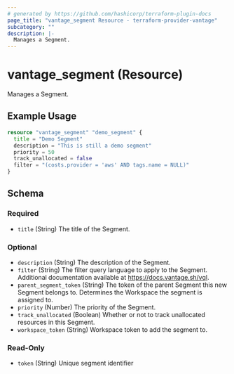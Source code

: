 ```yaml
---
# generated by https://github.com/hashicorp/terraform-plugin-docs
page_title: "vantage_segment Resource - terraform-provider-vantage"
subcategory: ""
description: |-
  Manages a Segment.
---
```


# vantage_segment (Resource)

Manages a Segment.

## Example Usage

```terraform
resource "vantage_segment" "demo_segment" {
  title = "Demo Segment"
  description = "This is still a demo segment"
  priority = 50
  track_unallocated = false
  filter = "(costs.provider = 'aws' AND tags.name = NULL)"
}
```

<!-- schema generated by tfplugindocs -->
## Schema

### Required

- `title` (String) The title of the Segment.

### Optional

- `description` (String) The description of the Segment.
- `filter` (String) The filter query language to apply to the Segment. Additional documentation available at https://docs.vantage.sh/vql.
- `parent_segment_token` (String) The token of the parent Segment this new Segment belongs to. Determines the Workspace the segment is assigned to.
- `priority` (Number) The priority of the Segment.
- `track_unallocated` (Boolean) Whether or not to track unallocated resources in this Segment.
- `workspace_token` (String) Workspace token to add the segment to.

### Read-Only

- `token` (String) Unique segment identifier


